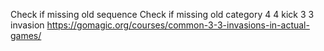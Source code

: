 Check if missing old sequence
Check if missing old category
4 4 kick 3 3 invasion https://gomagic.org/courses/common-3-3-invasions-in-actual-games/